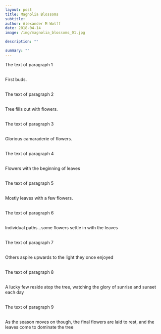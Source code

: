 ```yaml
---
layout: post
title: Magnolia Blossoms
subtitle:
author: Alexander M Wolff
date: 2018-04-14
image: /img/magnolia_blossoms_01.jpg

description: ""

summary: ""
---
```


<div class="narrow-lead">
The text of paragraph 1
</div>
<br>

<div class="top-center-block">
<img class="image" src="/img/magnolia_blossoms_01.jpg" alt="">
<p>First buds.</p>
</div>
<br>


<div class="narrow-lead">
The text of paragraph 2
</div>
<br>

<div class="top-center-block">
<img class="image" src="/img/magnolia_blossoms_02.jpg" alt="">
<p>Tree fills out with flowers.</p>
</div>
<br>


<div class="narrow-lead">
The text of paragraph 3
</div>
<br>

<div class="top-center-block">
<img class="image" src="/img/magnolia_blossoms_03.jpg" alt="">
<p>Glorious camaraderie of flowers.</p>
</div>
<br>


<div class="narrow-lead">
The text of paragraph 4
</div>
<br>

<div class="top-center-block">
<img class="image" src="/img/magnolia_blossoms_04.jpg" alt="">
<p>Flowers with the beginning of leaves</p>
</div>
<br>


<div class="narrow-lead">
The text of paragraph 5
</div>
<br>

<div class="top-center-block">
<img class="image" src="/img/magnolia_blossoms_05.jpg" alt="">
<p>Mostly leaves with a few flowers.</p>
</div>
<br>


<div class="narrow-lead">
The text of paragraph 6
</div>
<br>

<div class="top-center-block">
<img class="image" src="/img/magnolia_blossoms_06.jpg" alt="">
<p>Individual paths…some flowers settle in with the leaves</p>
</div>
<br>


<div class="narrow-lead">
The text of paragraph 7
</div>
<br>

<div class="top-center-block">
<img class="image" src="/img/magnolia_blossoms_07.jpg" alt="">
<p>Others aspire upwards to the light they once enjoyed</p>
</div>
<br>


<div class="narrow-lead">
The text of paragraph 8
</div>
<br>

<div class="top-center-block">
<img class="image" src="/img/magnolia_blossoms_08.jpg" alt="">
<p>A lucky few reside atop the tree, watching the glory of sunrise and sunset each day</p>
</div>
<br>


<div class="narrow-lead">
The text of paragraph 9
</div>
<br>

<div class="top-center-block">
<img class="image" src="/img/magnolia_blossoms_09.jpg" alt="">
<p>As the season moves on though, the final flowers are laid to rest, and the leaves come to dominate the tree</p>
</div>
<br>




